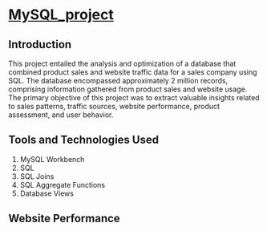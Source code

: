 # [MySQL_project](https://github.com/vishnukarthik9928/MySQL_Business_Data_Optimization_Project/blob/main/final_project.sql)

## Introduction 
This project entailed the analysis and optimization of a database that combined product sales and website traffic data for a sales company using SQL. The database encompassed approximately 2 million records, comprising information gathered from product sales and website usage. The primary objective of this project was to extract valuable insights related to sales patterns, traffic sources, website performance, product assessment, and user behavior.

## Tools and Technologies Used
1) MySQL Workbench
2) SQL
3) SQL Joins
4) SQL Aggregate Functions
5) Database Views

## Website Performance 

